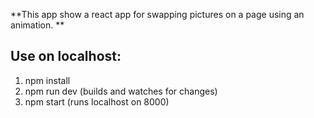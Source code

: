 **This app show a react app for swapping pictures on a page using an animation. 
**
## Use on localhost: ##
1. npm install
2. npm run dev (builds and watches for changes)
3. npm start (runs localhost on 8000)